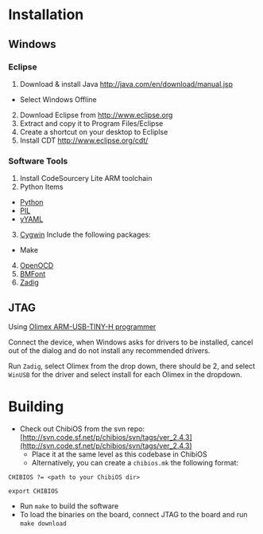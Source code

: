 # Installation

## Windows

### Eclipse

1. Download & install Java http://java.com/en/download/manual.jsp
  * Select Windows Offline
2. Download Eclipse from http://www.eclipse.org
3. Extract and copy it to Program Files/Eclipse
4. Create a shortcut on your desktop to Ecliplse
5. Install CDT http://www.eclipse.org/cdt/

### Software Tools

1. Install CodeSourcery Lite ARM toolchain
2. Python Items
  * [Python](https://s3.amazonaws.com/uploads.hipchat.com/49452/333815/rh48m51erv19vt4/python-2.7.2.msi)
  * [PIL](https://s3.amazonaws.com/uploads.hipchat.com/49452/333815/5lk8jj1zrb35bi1/PIL-1.1.7.win32-py2.7.exe)
  * [yYAML](https://s3.amazonaws.com/uploads.hipchat.com/49452/333815/4kuzb5nktab3gsf/PyYAML-3.10.win32-py2.7.exe)
3. [Cygwin](http://www.cygwin.com/) Include the following packages:
  * Make
4. [OpenOCD](https://s3.amazonaws.com/uploads.hipchat.com/49452/333815/b9phnhj8sx2wrs8/openocd-0.7.0.7z)
5. [BMFont](https://s3.amazonaws.com/uploads.hipchat.com/49452/333815/6pq696denystrl7/install_bmfont_1.13.exe)
6. [Zadig](http://zadig.akeo.ie/)

## JTAG

Using [Olimex ARM-USB-TINY-H programmer](https://www.olimex.com/Products/ARM/JTAG/ARM-USB-TINY-H/)

Connect the device, when Windows asks for drivers to be installed,
cancel out of the dialog and do not install any recommended drivers.

Run `Zadig`, select Olimex from the drop down, there should be 2, and
select `WinUSB` for the driver and select install for each Olimex in the
dropdown.

# Building

* Check out ChibiOS from the svn repo: [http://svn.code.sf.net/p/chibios/svn/tags/ver_2.4.3](http://svn.code.sf.net/p/chibios/svn/tags/ver_2.4.3)
  * Place it at the same level as this codebase in ChibiOS
  * Alternatively, you can create a `chibios.mk` the following format:
```
CHIBIOS ?= <path to your ChibiOS dir>

export CHIBIOS
```
  * Run `make` to build the software
  * To load the binaries on the board, connect JTAG to the board and run
    `make download`

